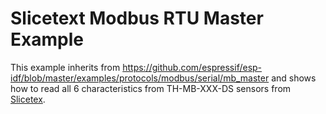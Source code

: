 # Slicetext Modbus RTU Master Example

This example inherits from https://github.com/espressif/esp-idf/blob/master/examples/protocols/modbus/serial/mb_master and shows how to read all 6 characteristics from TH-MB-XXX-DS sensors from [Slicetex](https://slicetex.com/).
